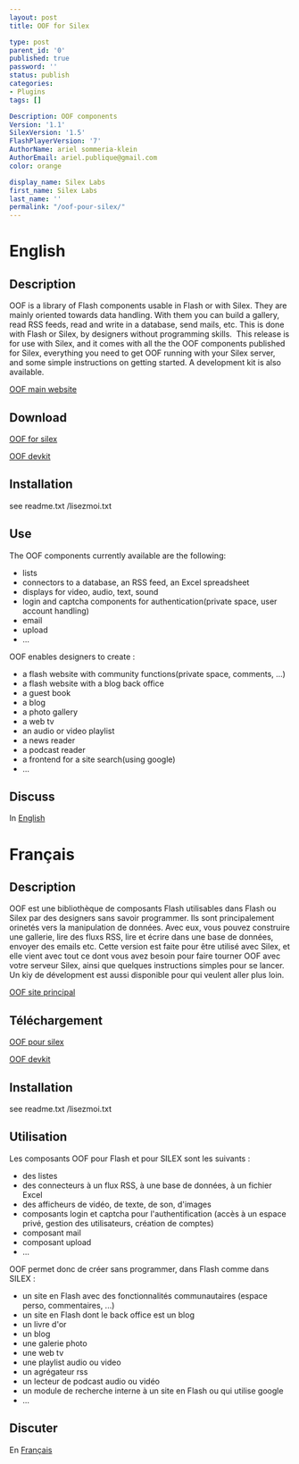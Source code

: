 ```yaml
---
layout: post
title: OOF for Silex

type: post
parent_id: '0'
published: true
password: ''
status: publish
categories:
- Plugins
tags: []

Description: OOF components
Version: '1.1'
SilexVersion: '1.5'
FlashPlayerVersion: '7'
AuthorName: ariel sommeria-klein
AuthorEmail: ariel.publique@gmail.com
color: orange

display_name: Silex Labs
first_name: Silex Labs
last_name: ''
permalink: "/oof-pour-silex/"
---
```


English
=======

Description
-----------

OOF is a library of Flash components usable in Flash or with Silex. They are mainly oriented towards data handling. With them you can build a gallery, read RSS feeds, read and write in a database, send mails, etc. This is done with Flash or Silex, by designers without programming skills.  This release is for use with Silex, and it comes with all the the OOF components published for Silex, everything you need to get OOF running with your Silex server, and some simple instructions on getting started. A development kit is also available.

[OOF main website](http://oof.sourceforge.net/)

Download
--------

[OOF for silex](http://downloads.sourceforge.net/project/oof/OOF%20for%20Silex/v1.2/oof%20v1.2.zip?use_mirror=switch)

[OOF devkit](http://downloads.sourceforge.net/project/oof/devkit/v1.2/oof%20devkit%20v1.2.zip?use_mirror=sunet)

Installation
------------

see readme.txt /lisezmoi.txt

Use
---

The OOF components currently available are the
following:  
* lists  
* connectors to a database, an RSS feed, an Excel spreadsheet  
* displays for video, audio, text, sound  
* login and captcha components for authentication(private space, user account handling)  
* email  
* upload  
* ...

OOF enables designers to create
:  
* a flash website with community functions(private space, comments, ...)  
* a flash website with a blog back office  
* a guest book  
* a blog  
* a photo gallery  
* a web tv  
* an audio or video playlist  
* a news reader  
* a podcast reader  
* a frontend for a site search(using google)  
* ...

Discuss
-------

In [English](http://silex.hoyau.info/forum_en/viewtopic.php?f=3&t=241&start=0)

Français
========

Description
-----------

OOF est une bibliothèque de composants Flash utilisables dans Flash ou Silex par des designers sans savoir programmer. Ils sont principalement orinetés vers la manipulation de données. Avec eux, vous pouvez construire une gallerie, lire des fluxs RSS, lire et écrire dans une base de données, envoyer des emails etc. Cette version est faite pour être utilisé avec Silex, et elle vient avec tout ce dont vous avez besoin pour faire tourner OOF avec votre serveur Silex, ainsi que quelques instructions simples pour se lancer. Un kiy de dévelopment est aussi disponible pour qui veulent aller plus loin.

[OOF site principal  
](http://oof.sourceforge.net/)

Téléchargement
--------------

[OOF pour silex](http://downloads.sourceforge.net/project/oof/OOF%20for%20Silex/v1.2/oof%20v1.2.zip?use_mirror=switch)

[OOF devkit](http://downloads.sourceforge.net/project/oof/devkit/v1.2/oof%20devkit%20v1.2.zip?use_mirror=sunet)

Installation
------------

see readme.txt /lisezmoi.txt

Utilisation
-----------

Les composants OOF pour Flash et pour SILEX sont les suivants
:  
* des listes  
* des connecteurs à un flux RSS, à une base de données, à un fichier Excel  
* des afficheurs de vidéo, de texte, de son, d'images  
* composants login et captcha pour l'authentification (accès à un espace privé, gestion des utilisateurs, création de comptes)  
* composant mail  
* composant upload  
* ...

OOF permet donc de créer sans programmer, dans Flash comme dans SILEX
:  
* un site en Flash avec des fonctionnalités communautaires (espace perso, commentaires, ...)  
* un site en Flash dont le back office est un blog  
* un livre d'or  
* un blog  
* une galerie photo  
* une web tv  
* une playlist audio ou video  
* un agrégateur rss  
* un lecteur de podcast audio ou vidéo  
* un module de recherche interne à un site en Flash ou qui utilise google  
* ...

Discuter
--------

En [Français](http://silex.hoyau.info/forum/viewtopic.php?f=3&t=550&start=0)